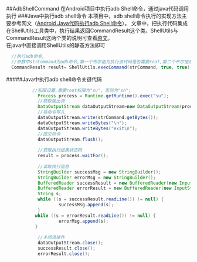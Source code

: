 ##AdbShellCommand
在Android项目中执行adb Shell命令，通过java代码调用执行
###Java中执行adb shell命令
本项目中，adb shell命令执行的实现方法主要参考网文（[Android Java代码执行adb Shell命令](http://www.2cto.com/kf/201501/371925.html)）。
文章中，把执行代码集成在ShellUtils工具类中，执行结果返回CommandResult这个类。ShellUtils与CommandResult这两个类的说明可查看[原文](http://www.2cto.com/kf/201501/371925.html)。<br>
在java中直接调用ShellUtils的静态方法即可
```JAVA
  //执行adb命令,
  //参数中strCommand为adb命令,第一个布尔值为执行该代码是否需要root,第二个布尔值是否需要返回结果
  CommandResult result= ShellUtils.execCommand(strCommand, true, true);
```
#####Java中执行adb shell命令关键代码
```JAVA
          //权限设置,需要root权限为"su"，否则为"sh";
            Process process = Runtime.getRuntime().exec("su");
            //获取输出流
            DataOutputStream dataOutputStream=new DataOutputStream(process.getOutputStream());
            //将命令写入
            dataOutputStream.write(strCommand.getBytes());
            dataOutputStream.writeBytes("\n");
            dataOutputStream.writeBytes("exit\n");
            //提交命令
            dataOutputStream.flush();
            
            //获取执行结果状态码
            result = process.waitFor();
            
            //读取执行信息
            StringBuilder successMsg = new StringBuilder();
            StringBuilder errorMsg = new StringBuilder();
            BufferedReader successResult = new BufferedReader(new InputStreamReader(process.getInputStream()));
            BufferedReader errorResult = new BufferedReader(new InputStreamReader(process.getErrorStream()));
            String s;
            while ((s = successResult.readLine()) != null) {
                    successMsg.append(s);
            }
           while ((s = errorResult.readLine()) != null) {
                    errorMsg.append(s);
           }
           
            //关闭流操作
            dataOutputStream.close();
            successResult.close();
            errorResult.close();
 
```
